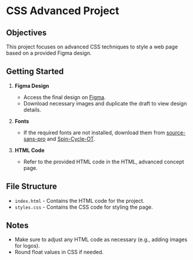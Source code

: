 # CSS Advanced Project

## Objectives

This project focuses on advanced CSS techniques to style a web page based on a provided Figma design.

## Getting Started

1. **Figma Design**
   - Access the final design on [Figma](link-to-figma-file).
   - Download necessary images and duplicate the draft to view design details.

2. **Fonts**
   - If the required fonts are not installed, download them from [source-sans-pro](link-to-font) and [Spin-Cycle-OT](link-to-font).

3. **HTML Code**
   - Refer to the provided HTML code in the HTML, advanced concept page.

## File Structure

- `index.html` - Contains the HTML code for the project.
- `styles.css` - Contains the CSS code for styling the page.

## Notes

- Make sure to adjust any HTML code as necessary (e.g., adding images for logos).
- Round float values in CSS if needed.
